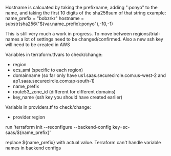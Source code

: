 Hostname is calcuated by taking the prefixname, adding ":ponyo" to the name, and taking the first 10 digits of the sha256sum of that string
example:
name_prefix = "bobzrkr"
hostname = substr(sha256("${var.name_prefix}:ponyo"),-10,-1)


This is still very much a work in progress. To move between regions/trial-names a lot of settings need to be changed/confirmed. Also a new ssh key will need to be created in AWS

Variables in terraform.tfvars to check/change:
* region
* ecs_ami (specific to each region)
* domainname (so far only have us1.saas.securecircle.com:us-west-2 and ap1.saas.securecircle.com:ap-south-1)
* name_prefix 
* route53_zone_id (different for different domains)
* key_name (ssh key you should have created earlier)

Variabls in providers.tf to check/change: 
* provider.region

run 'terraform init --reconfigure --backend-config key=sc-saas/${name_prefix}' 

replace ${name_prefix} with actual value. Terraform can't handle variable names in backend configs
